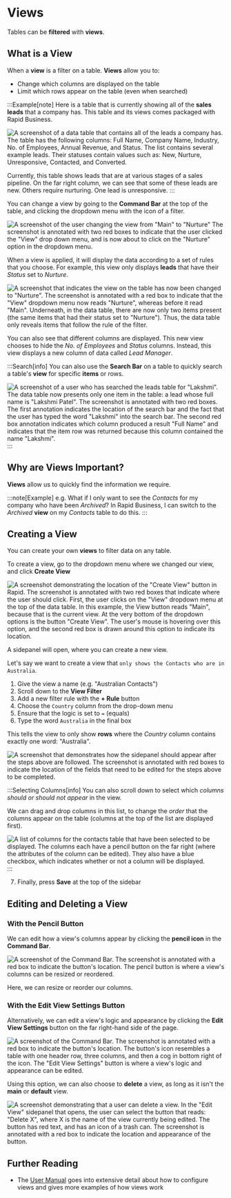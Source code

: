 # Views

Tables can be **filtered** with **views**.

## What is a View

When a **view** is a filter on a table. **Views** allow you to:
- Change which columns are displayed on the table
- Limit which rows appear on the table (even when searched)

:::Example[note]
Here is a table that is currently showing all of the **sales leads** that a company has. This table and its views comes packaged with Rapid Business.

![A screenshot of a data table that contains all of the leads a company has. The table has the following columns: Full Name, Company Name, Industry, No. of Employees, Annual Revenue, and Status. The list contains several example leads. Their statuses contain values such as: New, Nurture, Unresponsive, Contacted, and Converted.](<all leads.png>)

Currently, this table shows leads that are at various stages of a sales pipeline. On the far right column, we can see that some of these leads are new. Others require nurturing. One lead is unresponsive.
:::

You can change a view by going to the **Command Bar** at the top of the table, and clicking the dropdown menu with the icon of a filter.

![A screenshot of the user changing the view from "Main" to "Nurture" The screenshot is annotated with two red boxes to indicate that the user clicked the "View" drop down menu, and is now about to click on the "Nurture" option in the dropdown menu.](<lead view select.png>)

When a view is applied, it will display the data according to a set of rules that you choose. For example, this view only displays **leads** that have their *Status* set to *Nurture*.

![A screenshot that indicates the view on the table has now been changed to "Nurture". The screenshot is annotated with a red box to indicate that the "View" dropdown menu now reads "Nurture", whereas before it read "Main". Underneath, in the data table, there are now only two items present (the same items that had their status set to "Nurture"). Thus, the data table only reveals items that follow the rule of the filter.](<leads nurture.png>)

You can also see that different columns are displayed. This new view chooses to hide the *No. of Employees* and *Status* columns. Instead, this view displays a new column of data called *Lead Manager*.

:::Search[info]
You can also use the **Search Bar** on a table to quickly search a table's **view** for specific **items** or rows.

![A screenshot of a user who has searched the leads table for "Lakshmi". The data table now presents only one item in the table: a lead whose full name is "Lakshmi Patel". The screenshot is annotated with two red boxes. The first annotation indicates the location of the search bar and the fact that the user has typed the word "Lakshmi" into the search bar. The second red box annotation indicates which column produced a result "Full Name" and indicates that the item row was returned because this column contained the name "Lakshmi".](search.png)
:::

## Why are Views Important?

**Views** allow us to quickly find the information we require.

:::note[Example]
e.g. What if I only want to see the *Contacts* for my company who have been *Archived*? In Rapid Business, I can switch to the *Archived* **view** on my *Contacts* table to do this.
:::

## Creating a View

You can create your own **views** to filter data on any table.

To create a view, go to the dropdown menu where we changed our view, and click **Create View**

![A screenshot demonstrating the location of the "Create View" button in Rapid. The screenshot is annotated with two red boxes that indicate where the user should click. First, the user clicks on the "View" dropdown menu at the top of the data table. In this example, the View button reads "Main", because that is the current view. At the very bottom of the dropdown options is the button "Create View". The user's mouse is hovering over this option, and the second red box is drawn around this option to indicate its location.](<create view.png>)

A sidepanel will open, where you can create a new view.

Let's say we want to create a view that ``only shows the Contacts who are in Australia``.

1. Give the view a name (e.g. "Australian Contacts")
2. Scroll down to the **View Filter**
3. Add a new filter rule with the **+ Rule** button
4. Choose the `Country` column from the drop-down menu
5. Ensure that the logic is set to `=` (equals)
6. Type the word `Australia` in the final box

This tells the view to only show **rows** where the *Country* column contains exactly one word: "Australia".

![A screenshot that demonstrates how the sidepanel should appear after the steps above are followed. The screenshot is annotated with red boxes to indicate the location of the fields that need to be edited for the steps above to be completed.](<new view.png>)

:::Selecting Columns[info]
You can also scroll down to select which *columns should or should not appear* in the view.

We can drag and drop columns in this list, to change the *order* that the columns appear on the table (columns at the top of the list are displayed first).

![A list of columns for the contacts table that have been selected to be displayed. The columns each have a pencil button on the far right (where the attributes of the column can be edited). They also have a blue checkbox, which indicates whether or not a column will be displayed.](<columns order.png>)
:::

7. Finally, press **Save** at the top of the sidebar

## Editing and Deleting a View

### With the Pencil Button

We can edit how a view's columns appear by clicking the **pencil icon** in the **Command Bar**.

![A screenshot of the Command Bar. The screenshot is annotated with a red box to indicate the button's location. The pencil button is where a view's columns can be resized or reordered.](<edit view.png>)

Here, we can resize or reorder our columns.

### With the Edit View Settings Button

Alternatively, we can edit a view's logic and appearance by clicking the **Edit View Settings** button on the far right-hand side of the page.

![A screenshot of the Command Bar. The screenshot is annotated with a red box to indicate the button's location. The button's icon resembles a table with one header row, three columns, and then a cog in bottom right of the icon. The "Edit View Settings" button is where a view's logic and appearance can be edited.](<edit view setting.png>)

Using this option, we can also choose to **delete** a view, as long as it isn't the **main** or **default** view.

![A screenshot demonstrating that a user can delete a view. In the "Edit View" sidepanel that opens, the user can select the button that reads: "Delete X", where X is the name of the view currently being edited. The button has red text, and has an icon of a trash can. The screenshot is annotated with a red box to indicate the location and appearance of the button.](<delete view.png>)

## Further Reading

- The [User Manual](<./docs/Rapid/User%20Manual/Explorer/Views/Views-Overview>) goes into extensive detail about how to configure views and gives more examples of how views work